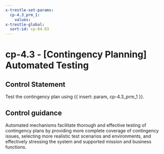 ```yaml
---
x-trestle-set-params:
  cp-4.3_prm_1:
    values:
x-trestle-global:
  sort-id: cp-04.03
---
```


# cp-4.3 - \[Contingency Planning\] Automated Testing

## Control Statement

Test the contingency plan using {{ insert: param, cp-4.3_prm_1 }}.

## Control guidance

Automated mechanisms facilitate thorough and effective testing of contingency plans by providing more complete coverage of contingency issues, selecting more realistic test scenarios and environments, and effectively stressing the system and supported mission and business functions.
